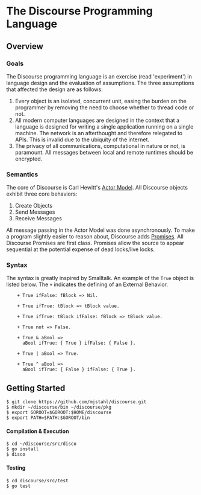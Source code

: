 # The Discourse Programming Language
## Overview
### Goals
The Discourse programming language is an exercise (read 'experiment') in language design and the evaluation of assumptions.  The three assumptions that affected the design are as follows:

1. Every object is an isolated, concurrent unit, easing the burden on the programmer by removing the need to choose whether to thread code or not.
2. All modern computer languages are designed in the context that a language is designed for writing a single application running on a single machine.  The network is an afterthought and therefore relegated to APIs. This is invalid due to the ubiquity of the internet.
3. The privacy of all communications, computational in nature or not, is paramount. All messages between local and remote runtimes should be encrypted.

### Semantics
The core of Discourse is Carl Hewitt's [Actor Model](https://en.wikipedia.org/wiki/Actor_model). All Discourse objects exhibit three core behaviors:

1. Create Objects
2. Send Messages
3. Receive Messages

All message passing in the Actor Model was done asynchronously. To make a program slightly easier to reason about, Discourse adds [Promises](https://en.wikipedia.org/wiki/Futures_and_promises). All Discourse Promises are first class.  Promises allow the source to appear sequential at the potential expense of dead locks/live locks.

### Syntax
The syntax is greatly inspired by Smalltalk.  An example of the ```True``` object is listed below. The ```+``` indicates the defining of an External Behavior.
```smalltalk
    + True ifFalse: fBlock => Nil.

    + True ifTrue: tBlock => tBlock value.

    + True ifTrue: tBlock ifFalse: fBlock => tBlock value.

    + True not => False.

    + True & aBool =>
      aBool ifTrue: { True } ifFalse: { False }.

    + True | aBool => True.

    + True ^ aBool =>
      aBool ifTrue: { False } ifFalse: { True }.
```
## Getting Started
    $ git clone https://github.com/mjstahl/discourse.git
    $ mkdir ~/discourse/bin ~/discourse/pkg
    $ export GOROOT=$GOROOT:$HOME/discourse
    $ export PATH=$PATH:$GOROOT/bin


#### Compilation & Execution
    $ cd ~/discourse/src/disco
    $ go install
    $ disco

#### Testing
    $ cd discourse/src/test
    $ go test


